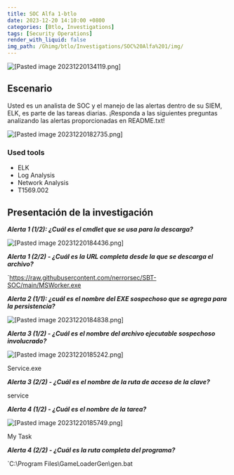 ```yaml
---
title: SOC Alfa 1-btlo
date: 2023-12-20 14:10:00 +0800
categories: [Btlo, Investigations]
tags: [Security Operations]
render_with_liquid: false
img_path: /Ghimg/btlo/Investigations/SOC%20Alfa%201/img/
---
```


![[Pasted image 20231220134119.png]](Pasted_image_20231220134119_snjgm0)


## Escenario
  
Usted es un analista de SOC y el manejo de las alertas dentro de su SIEM, ELK, es parte de las tareas diarias. ¡Responda a las siguientes preguntas analizando las alertas proporcionadas en README.txt!  
  
![[Pasted image 20231220182735.png]](Pasted_image_20231220182735_a2mn6f)


### Used tools

- ELK 
- Log Analysis 
- Network Analysis 
- T1569.002


## Presentación de la investigación

**_Alerta 1 (1/2): ¿Cuál es el cmdlet que se usa para la descarga?_** 

![[Pasted image 20231220184436.png]](Pasted_image_20231220184436_qogmr6)



**_Alerta 1 (2/2) - ¿Cuál es la URL completa desde la que se descarga el archivo?_** 

`https://raw.githubusercontent.com/nerrorsec/SBT-SOC/main/MSWorker.exe

**_Alerta 2 (1/1): ¿cuál es el nombre del EXE sospechoso que se agrega para la persistencia?_** 

![[Pasted image 20231220184838.png]](Pasted_image_20231220184838_v1o4nb.png)



**_Alerta 3 (1/2) - ¿Cuál es el nombre del archivo ejecutable sospechoso involucrado?_**

![[Pasted image 20231220185242.png]](Pasted_image_20231220185242_l0vdzw)

Service.exe

**_Alerta 3 (2/2) - ¿Cuál es el nombre de la ruta de acceso de la clave?_**

service

**_Alerta 4 (1/2) - ¿Cuál es el nombre de la tarea?_** 

![[Pasted image 20231220185749.png]](Pasted_image_20231220185749_aqo8hq)

My Task

**_Alerta 4 (2/2) - ¿Cuál es la ruta completa del programa?_**

`C:\Program Files\GameLoaderGen\gen.bat


